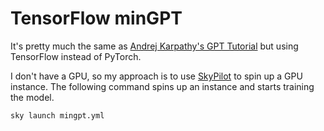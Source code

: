 # TensorFlow minGPT

It's pretty much the same as [Andrej Karpathy's GPT Tutorial](https://www.youtube.com/watch?v=kCc8FmEb1nY) but using TensorFlow instead of PyTorch.

I don't have a GPU, so my approach is to use [SkyPilot](https://github.com/skypilot-org/skypilot) to spin up a GPU instance. The following command spins up an instance and starts training the model.

```bash
sky launch mingpt.yml
```
